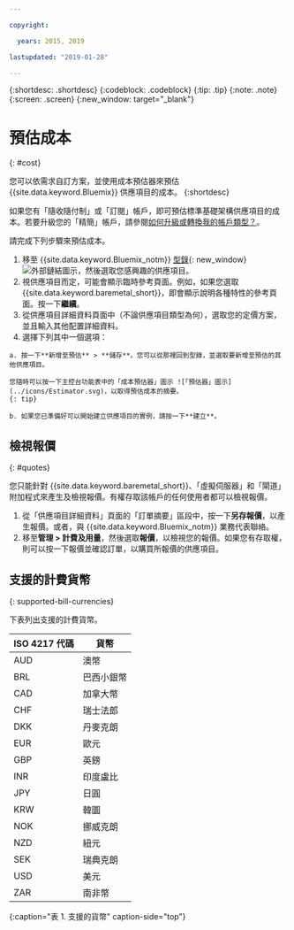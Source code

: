```yaml
---

copyright:

  years: 2015, 2019

lastupdated: "2019-01-28"

---
```


{:shortdesc: .shortdesc}
{:codeblock: .codeblock}
{:tip: .tip}
{:note: .note}
{:screen: .screen}
{:new_window: target="_blank"}

# 預估成本
{: #cost}

您可以依需求自訂方案，並使用成本預估器來預估 {{site.data.keyword.Bluemix}} 供應項目的成本。
{:shortdesc}

如果您有「隨收隨付制」或「訂閱」帳戶，即可預估標準基礎架構供應項目的成本。若要升級您的「精簡」帳戶，請參閱[如何升級或轉換我的帳戶類型？](/docs/account?topic=account-accountfaqs)。

請完成下列步驟來預估成本。

  1. 移至 {{site.data.keyword.Bluemix_notm}} [型錄](https://cloud.ibm.com/catalog){: new_window} ![外部鏈結圖示](../icons/launch-glyph.svg "外部鏈結圖示")，然後選取您感興趣的供應項目。
  2. 視供應項目而定，可能會顯示臨時參考頁面。例如，如果您選取 {{site.data.keyword.baremetal_short}}，即會顯示說明各種特性的參考頁面。按一下**繼續**。
  3. 從供應項目詳細資料頁面中（不論供應項目類型為何），選取您的定價方案，並且輸入其他配置詳細資料。
  4. 選擇下列其中一個選項：

    a. 按一下**新增至預估** > **儲存**。您可以從那裡回到型錄，並選取要新增至預估的其他供應項目。

    您隨時可以按一下主控台功能表中的「成本預估器」圖示 ![「預估器」圖示](../icons/Estimator.svg)，以取得預估成本的摘要。
    {: tip}

    b. 如果您已準備好可以開始建立供應項目的實例，請按一下**建立**。


## 檢視報價
{: #quotes}

您只能針對 {{site.data.keyword.baremetal_short}}、「虛擬伺服器」和「閘道」附加程式來產生及檢視報價。有權存取該帳戶的任何使用者都可以檢視報價。

  1. 從「供應項目詳細資料」頁面的「訂單摘要」區段中，按一下**另存報價**，以產生報價。或者，與 {{site.data.keyword.Bluemix_notm}} 業務代表聯絡。
  2. 移至**管理 > 計費及用量**，然後選取**報價**，以檢視您的報價。如果您有存取權，則可以按一下報價並確認訂單，以購買所報價的供應項目。


## 支援的計費貨幣
{: supported-bill-currencies}

下表列出支援的計費貨幣。

|ISO 4217 代碼|貨幣|
|---------------|----------------------|
|AUD|澳幣|
|BRL|	巴西小銀幣|
|CAD|	加拿大幣|
|CHF|	瑞士法郎|
|DKK|	丹麥克朗|
|EUR|	歐元|
|GBP|	英鎊|
|INR|	印度盧比|
|JPY|	日圓|
|KRW|	韓圜|
|NOK|	挪威克朗|
|NZD|	紐元|
|SEK|	瑞典克朗|
|USD|美元|
|ZAR|	南非幣|
{:caption="表 1. 支援的貨幣" caption-side="top"}
